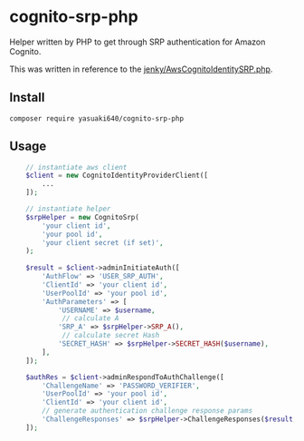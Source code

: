 # cognito-srp-php

Helper written by PHP to get through SRP authentication for Amazon Cognito.

This was written in reference to the [jenky/AwsCognitoIdentitySRP.php](https://gist.github.com/jenky/a4465f73adf90206b3e98c3d36a3be4f).

## Install

```shell
composer require yasuaki640/cognito-srp-php
```

## Usage

```php
    // instantiate aws client
    $client = new CognitoIdentityProviderClient([
        ...
    ]);

    // instantiate helper
    $srpHelper = new CognitoSrp(
        'your client id',
        'your pool id',
        'your client secret (if set)',
    );
    
    $result = $client->adminInitiateAuth([
        'AuthFlow' => 'USER_SRP_AUTH',
        'ClientId' => 'your client id',
        'UserPoolId' => 'your pool id',
        'AuthParameters' => [
            'USERNAME' => $username,
             // calculate A
            'SRP_A' => $srpHelper->SRP_A(),
             // calculate secret Hash
            'SECRET_HASH' => $srpHelper->SECRET_HASH($username),
        ],
    ]);

    $authRes = $client->adminRespondToAuthChallenge([
        'ChallengeName' => 'PASSWORD_VERIFIER',
        'UserPoolId' => 'your pool id',
        'ClientId' => 'your client id',
        // generate authentication challenge response params
        'ChallengeResponses' => $srpHelper->ChallengeResponses($result, $username, $password), 
    ]);
```